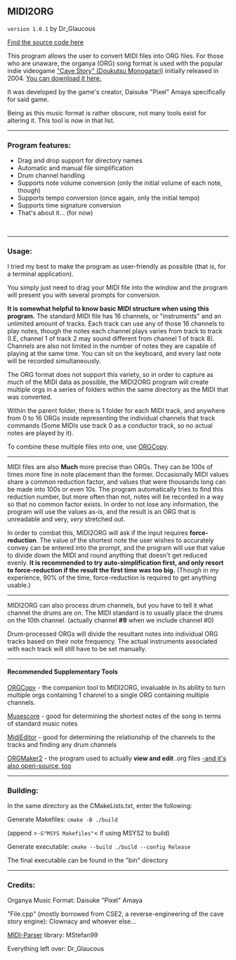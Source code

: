 ## MIDI2ORG
`version 1.0.1` by Dr_Glaucous

[Find the source code here](https://github.com/DrGlaucous/MIDI2ORG)

This program allows the user to convert MIDI files into ORG files.
For those who are unaware, the organya (ORG) song format is used with the popular indie videogame ["Cave Story" (Doukutsu Monogatari)](https://en.wikipedia.org/wiki/Cave_Story) initially released in 2004. [You can download it here.](https://www.cavestory.org/download/cave-story.php)

It was developed by the game's creator, Daisuke "Pixel" Amaya specifically for said game.

Being as this music format is rather obscure, not many tools exist for altering it. This tool is now in that list.
___

### Program features:
* Drag and drop support for directory names
* Automatic and manual file simplification
* Drum channel handling
* Supports note volume conversion (only the initial volume of each note, though)
* Supports tempo conversion (once again, only the initial tempo)
* Supports time signature conversion
* That's about it... (for now)

&nbsp;
&nbsp;
&nbsp;

___
### Usage:

I tried my best to make the program as user-friendly as possible (that is, for a terminal application).

You simply just need to drag your MIDI file into the window and the program will present you with several
prompts for conversion.

**It is somewhat helpful to know basic MIDI structure when using this program.** The standard MIDI file has 16 channels, or "instruments" and an unlimited amount of tracks. Each track can use any of those 16 channels to play notes, though the notes each channel plays varies from track to track (I.E, channel 1 of track 2 may sound different from channel 1 of track 8). Channels are also not limited in the number of notes they are capable of playing at the same time. You can sit on the keyboard, and every last note will be recorded simultaneously.

The ORG format does not support this variety, so in order to capture as much of the MIDI data as possible, the MIDI2ORG program will create multiple orgs in a series of folders within the same directory as the MIDI that was converted.

Within the parent folder, there is 1 folder for each MIDI track, and anywhere from 0 to 16 ORGs inside representing the individual channels that track commands (Some MIDIs use track 0 as a conductor track, so no actual notes are played by it).

To combine these multiple files into one, use [ORGCopy](https://github.com/DrGlaucous/ORGCopy).
___
MIDI files are also **Much** more precise than ORGs. They can be 100s of times more fine in note placement than the former. Occasionally MIDI values share a common reduction factor, and values that were thousands long can be made into 100s or even 10s. The program automatically tries to find this reduction number, but more often than not, notes will be recorded in a way so that no common factor exists. In order to not lose any information, the program will use the values as-is, and the result is an ORG that is unreadable and very, *very* stretched out.

In order to combat this, MIDI2ORG will ask if the input requires **force-reduction**. The value of the shortest note the user wishes to accurately convey can be entered into the prompt, and the program will use that value to divide down the MIDI and round anything that doesn't get reduced evenly. **It is recommended to try auto-simplification first, and only resort to force-reduction if the result the first time was too big.** (Though in my experience, 90% of the time, force-reduction is required to get anything usable.)
___
MIDI2ORG can also process drum channels, but you have to tell it what channel the drums are on. The MIDI standard is to usually place the drums on the 10th channel. (actually channel **#9** when we include channel #0)

Drum-processed ORGs will divide the resultant notes into individual ORG tracks based on their note frequency. The actual instruments associated with each track will still have to be set manually.
___
#### Recommended Supplementary Tools

[ORGCopy](https://github.com/DrGlaucous/ORGCopy) - the companion tool to MIDI2ORG, invaluable in its ability to turn multiple orgs containing 1 channel to a single ORG containing multiple channels.

[Musescore](https://musescore.org/) - good for determining the shortest notes of the song in terms of standard music notes

[MidiEditor](https://www.midieditor.org/) - good for determining the relationship of the channels to the tracks and finding any drum channels

[ORGMaker2](https://www.cavestory.org/download/music-tools.php) - the program used to actually **view and edit** .org files [-and it's also open-source, too](https://github.com/shbow/organya)

___
### Building:
In the same directory as the CMakeLists.txt, enter the following:

Generate Makefiles:
`cmake -B ./build`

(append >`-G"MSYS Makefiles"`< if using MSYS2 to build)


Generate executable:
`cmake --build ./build --config Release`

The final executable can be found in the "bin" directory

___
### Credits:
Organya Music Format: Daisuke "Pixel" Amaya

"File.cpp" (mostly borrowed from CSE2, a reverse-engineering of the cave story engine): Clownacy and whoever else...

[MIDI-Parser](https://github.com/MStefan99/Midi-Parser) library: MStefan99

Everything left over: Dr_Glaucous